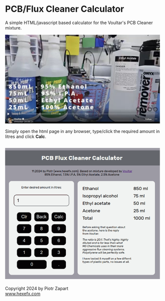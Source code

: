 # PCB/Flux Cleaner Calculator  
A simple HTML/javascript based calculator for the Voultar's PCB Cleaner mixture.  

![alt text][pic1]  

Simply open the html page in any browser, type/click the required amount in litres and click **Calc**.  

![alt text][pic2]  
---
Copyright 2024 by Piotr Zapart  
www.hexefx.com

[pic1]: PCBcleaner.jpg "Voultar's mixture'"
[pic2]: interface.png "web interface"
